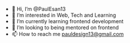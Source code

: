- 👋 Hi, I’m @PaulEsan13
- 👀 I’m interested in Web, Tech and Learning
- 🌱 I’m currently learning frontend development
- 💞️ I’m looking to being mentored on frontend
- 📫 How to reach me pauldesign13@gmail.com

<!---
PaulEsan13/PaulEsan13 is a ✨ special ✨ repository because its `README.md` (this file) appears on your GitHub profile.
You can click the Preview link to take a look at your changes.
--->
